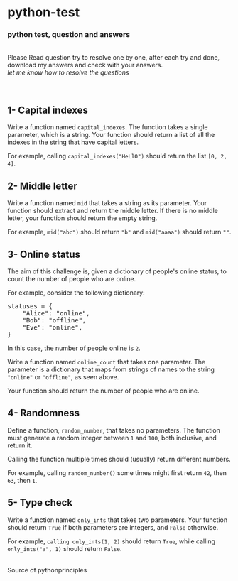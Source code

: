 <h1>python-test</h1>
<h3>python test, question and answers</h3>
</br>Please Read question try to resolve one by one, after each try and done, download my answers and check with your answers.
</br><i>let me know how to resolve the questions</i>
</br>
</br>
</br>
<h2>1- Capital indexes</h2>
Write a function named <code>capital_indexes</code>. The function takes a single parameter, which is a string. Your function should return a list of all the indexes in the string that have capital letters.

For example, calling <code>capital_indexes("HeLlO")</code> should return the list <code>[0, 2, 4]</code>.


<h2>2- Middle letter</h2>
Write a function named <code>mid</code> that takes a string as its parameter. Your function should extract and return the middle letter. If there is no middle letter, your function should return the empty string.

For example, <code>mid("abc")</code> should return <code>"b"</code> and <code>mid("aaaa")</code> should return <code>""</code>.

<h2>3- Online status</h2>
The aim of this challenge is, given a dictionary of people's online status, to count the number of people who are online.

For example, consider the following dictionary:
<pre>
statuses = {
    "Alice": "online",
    "Bob": "offline",
    "Eve": "online",
}
</pre>
In this case, the number of people online is <code>2</code>.

Write a function named <code>online_count</code> that takes one parameter. The parameter is a dictionary that maps from strings of names to the string <code>"online"</code> or <code>"offline"</code>, as seen above.

Your function should return the number of people who are online.

<h2>4- Randomness</h2>

Define a function, <code>random_number</code>, that takes no parameters. The function must generate a random integer between <code>1</code> and <code>100</code>, both inclusive, and return it.

Calling the function multiple times should (usually) return different numbers.

For example, calling <code>random_number()</code> some times might first return <code>42</code>, then <code>63</code>, then <code>1</code>.


<h2>5- Type check</h2>
Write a function named <code>only_ints</code> that takes two parameters. Your function should return <code>True</code> if both parameters are integers, and <code>False</code> otherwise.

For example, <code>calling only_ints(1, 2)</code> should return <code>True</code>, while calling <code>only_ints("a", 1)</code> should return <code>False</code>.





<br>Source of  pythonprinciples</br>
